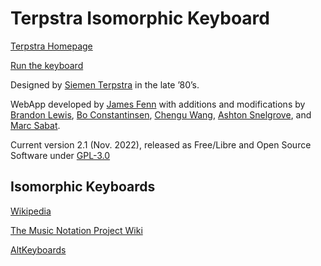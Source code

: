 # Terpstra Isomorphic Keyboard

[Terpstra Homepage](http://terpstrakeyboard.com/)

[Run the keyboard](https://www.plainsound.org/hex)

Designed by [Siemen Terpstra](http://siementerpstra.com/) in the late ’80’s.

WebApp developed by [James Fenn](http://jamesfenn.com/) with additions and modifications by [Brandon Lewis](http://brandlew.com/), [Bo Constantinsen](http://whatmusicreallyis.com/), [Chengu Wang](https://sites.google.com/site/wangchengu/), [Ashton Snelgrove](https://ashton.snelgrove.science), and [Marc Sabat](https://www.plainsound.org).

Current version 2.1 (Nov. 2022), released as Free/Libre and Open Source Software under [GPL-3.0](https://www.gnu.org/licenses/gpl-3.0.en.html)

## Isomorphic Keyboards
[Wikipedia](https://en.wikipedia.org/wiki/Isomorphic_keyboard)

[The Music Notation Project Wiki](http://musicnotation.org/wiki/instruments/isomorphic-instruments/)

[AltKeyboards](http://www.altkeyboards.com/instruments/isomorphic-keyboards)
